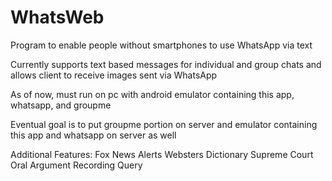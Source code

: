# WhatsWeb
Program to enable people without smartphones to use WhatsApp via text



Currently supports text based messages for individual and group chats and allows client to receive images sent via WhatsApp

As of now, must run on pc with android emulator containing this app, whatsapp, and groupme

Eventual goal is to put groupme portion on server and emulator containing this app and whatsapp on server as well

Additional Features:
Fox News Alerts
Websters Dictionary
Supreme Court Oral Argument Recording Query
